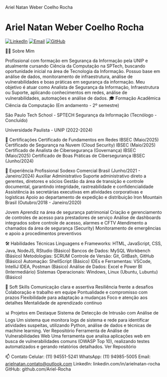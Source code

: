 Ariel Natan Weber Coelho Rocha

# Ariel Natan Weber Coelho Rocha

<a href="https://www.linkedin.com/in/arielnatan-rocha/"><img src="https://img.shields.io/badge/LinkedIn-0077B5?style=for-the-badge&logo=linkedin&logoColor=white" alt="LinkedIn"></a>
<a href="mailto:arielnatan.contato@outlook.com"><img src="https://img.shields.io/badge/Email-D14836?style=for-the-badge&logo=gmail&logoColor=white" alt="Email"></a>
<a href="https://github.com/Ariel-Rocha"><img src="https://img.shields.io/badge/GitHub-100000?style=for-the-badge&logo=github&logoColor=white" alt="GitHub"></a>



👨‍💻 Sobre Mim

Profissional com formação em Segurança da Informação pela UNIP e atualmente cursando Ciência da Computação na SPTech, buscando oportunidade inicial na área de Tecnologia da Informação. 
Possuo base em análise de dados, monitoramento de infraestrutura, análise de vulnerabilidades e boas práticas em segurança da informação.
Meu objetivo é atuar como Analista de Segurança da Informação, Infraestrutura ou Suporte, aplicando conhecimentos em redes, análise de vulnerabilidades, automações e análise de dados.
🎓 Formação Acadêmica
Ciência da Computação (Em andamento - 2º semestre)

São Paulo Tech School - SPTECH
Segurança da Informação (Tecnólogo - Concluído)

Universidade Paulista - UNIP (2022-2024)

🔐 Certificações
Certificado de Fundamentos em Redes IBSEC (Maio/2025)
Certificado de Segurança na Nuvem (Cloud Security) IBSEC (Maio/2025)
Certificado de Analista de Cibersegurança (Governança) IBSEC (Maio/2025)
Certificado de Boas Práticas de Cibersegurança IBSEC (Junho/2024)

💼 Experiência Profissional
Sodexo Comercial Brasil (Junho/2021 - Janeiro/2024)
Auxiliar Administrativo
Suporte administrativo direto a gerentes, diretores e sócios
Gestão da área de transição e controle documental, garantindo integridade, rastreabilidade e confidencialidade
Assistência às secretárias executivas em atividades corporativas e logísticas
Apoio ao departamento de expedição e distribuição
Iron Mountain Brasil (Outubro/2018 - Janeiro/2020)

Jovem Aprendiz na área de segurança patrimonial
Criação e gerenciamento de controles de acesso para prestadores de serviço
Análise de dashboards integrados sobre controle de acesso, alarmes e CFTV
Atendimento a chamados da área de segurança (Security)
Monitoramento de emergências e apoio a procedimentos preventivos

🛠️ Habilidades Técnicas
Linguagens e Frameworks: HTML, JavaScript, CSS, Java, NodeJS, RStudio (Básico)
Bancos de Dados: MySQL Workbench (Básico)
Metodologias: SCRUM
Controle de Versão: Git, GitBash, GitHub (Básico)
Automação: ShellScript (Básico)
IDEs e Ferramentas: VSCode, IntelliJ IDEA, Postman (Básico)
Análise de Dados: Excel e Power BI (Intermediário)
Sistemas Operacionais: Windows, Linux (Ubuntu, Lubuntu) (Básico)

🤝 Soft Skills
Comunicação clara e assertiva
Resiliência frente a desafios
Colaboração e trabalho em equipe
Pontualidade e compromisso com prazos
Flexibilidade para adaptação a mudanças
Foco e atenção aos detalhes
Mentalidade de aprendizado contínuo

📊 Projetos em Destaque
Sistema de Detecção de Intrusão com Análise de Logs
Um sistema que monitora logs de sistema e rede para identificar atividades suspeitas, utilizando Python, análise de dados e técnicas de machine learning.
Ver Repositório
Ferramenta de Análise de Vulnerabilidades Web
Uma ferramenta que analisa aplicações web em busca de vulnerabilidades comuns (OWASP Top 10), realizando testes automatizados e gerando relatórios detalhados.
Ver Repositório

📫 Contato
Celular: (11) 94551-5241
WhatsApp: (11) 94985-5005
Email: arielnatan.contato@outlook.com
LinkedIn: linkedin.com/in/arielnatan-rocha
GitHub: github.com/Ariel-Rocha
